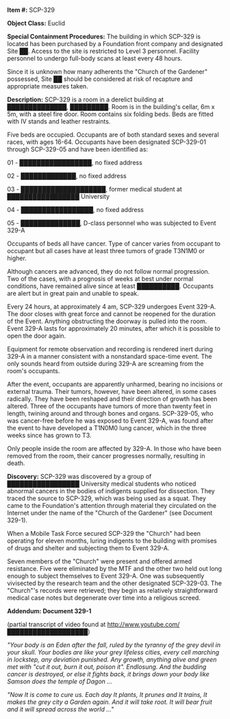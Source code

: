 **Item #:** SCP-329

**Object Class:** Euclid

**Special Containment Procedures:** The building in which SCP-329 is located has been purchased by a Foundation front company and designated Site ██. Access to the site is restricted to Level 3 personnel. Facility personnel to undergo full-body scans at least every 48 hours.

Since it is unknown how many adherents the "Church of the Gardener" possessed, Site ██ should be considered at risk of recapture and appropriate measures taken.

**Description:** SCP-329 is a room in a derelict building at ██████████████, █████████. Room is in the building's cellar, 6m x 5m, with a steel fire door. Room contains six folding beds. Beds are fitted with IV stands and leather restraints.

Five beds are occupied. Occupants are of both standard sexes and several races, with ages 16-64. Occupants have been designated SCP-329-01 through SCP-329-05 and have been identified as:

01 - █████████████████, no fixed address

02 - █████████████, no fixed address

03 - ████████████████████, former medical student at █████████████████ University

04 - █████████████████, no fixed address

05 - ██████████████, D-class personnel who was subjected to Event 329-A

Occupants of beds all have cancer. Type of cancer varies from occupant to occupant but all cases have at least three tumors of grade T3N1M0 or higher.

Although cancers are advanced, they do not follow normal progression. Two of the cases, with a prognosis of weeks at best under normal conditions, have remained alive since at least ██████████. Occupants are alert but in great pain and unable to speak.

Every 24 hours, at approximately 4 am, SCP-329 undergoes Event 329-A. The door closes with great force and cannot be reopened for the duration of the Event. Anything obstructing the doorway is pulled into the room. Event 329-A lasts for approximately 20 minutes, after which it is possible to open the door again.

Equipment for remote observation and recording is rendered inert during 329-A in a manner consistent with a nonstandard space-time event. The only sounds heard from outside during 329-A are screaming from the room's occupants.

After the event, occupants are apparently unharmed, bearing no incisions or external trauma. Their tumors, however, have been altered, in some cases radically. They have been reshaped and their direction of growth has been altered. Three of the occupants have tumors of more than twenty feet in length, twining around and through bones and organs. SCP-329-05, who was cancer-free before he was exposed to Event 329-A, was found after the event to have developed a T1N0M0 lung cancer, which in the three weeks since has grown to T3.

Only people inside the room are affected by 329-A. In those who have been removed from the room, their cancer progresses normally, resulting in death.

**Discovery:** SCP-329 was discovered by a group of █████████████████ University medical students who noticed abnormal cancers in the bodies of indigents supplied for dissection. They traced the source to SCP-329, which was being used as a squat. They came to the Foundation's attention through material they circulated on the Internet under the name of the "Church of the Gardener" (see Document 329-1).

When a Mobile Task Force secured SCP-329 the "Church" had been operating for eleven months, luring indigents to the building with promises of drugs and shelter and subjecting them to Event 329-A.

Seven members of the "Church" were present and offered armed resistance. Five were eliminated by the MTF and the other two held out long enough to subject themselves to Event 329-A. One was subsequently vivisected by the research team and the other designated SCP-329-03. The "Church"'s records were retrieved; they begin as relatively straightforward medical case notes but degenerate over time into a religious screed.

**Addendum: Document 329-1**

(partial transcript of video found at http://www.youtube.com/███████████████████)

_"Your body is an Eden after the fall, ruled by the tyranny of the grey devil in your skull. Your bodies are like your grey lifeless cities, every cell marching in lockstep, any deviation punished. Any growth, anything alive and green met with "cut it out, burn it out, poison it". Endlosung. And the budding cancer is destroyed, or else it fights back, it brings down your body like Samson does the temple of Dagon …_

_"Now It is come to cure us. Each day It plants, It prunes and It trains, It makes the grey city a Garden again. And it will take root. It will bear fruit and it will spread across the world …"_